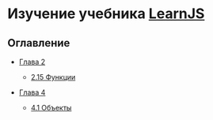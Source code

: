 # Изучение учебника [LearnJS](https://learn.javascript.ru)

## Оглавление

- [Глава 2](./chapter02/)

  - [2.15 Функции](./chapter02/ch02_15.js)

- [Глава 4](./chapter04/)

  - [4.1 Объекты](./chapter04/)